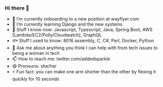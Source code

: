 ### Hi there 👋

- 🔭 I’m currently onboarding to a new position at wayflyer.com
- 🌱 I’m currently learning Django and the new systems
- 🧠 Stuff I know now: Javascript, Typescript, Java, Spring Boot, AWS [Lambda/EC2/Polly/Cloudwatch], GraphQL
- 🐟 Stuff I used to know: 8016 assembly, C, C#, Perl, Docker, Python
- 💬 Ask me about anything you think I can help with from tech issues to being a woman in tech
- 📫 How to reach me: twitter.com/addedsparkle
- 😄 Pronouns: she/her
- ⚡ Fun fact: you can make one arm shorter than the other by flexing it quickly for 10 seconds


